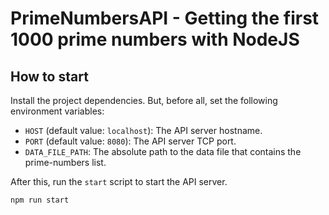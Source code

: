 # PrimeNumbersAPI - Getting the first 1000 prime numbers with NodeJS

## How to start
Install the project dependencies. But, before all, set the following environment variables:

- ```HOST``` (default value: ```localhost```): The API server hostname.
- ```PORT``` (default value: ```8080```): The API server TCP port.
- ```DATA_FILE_PATH```: The absolute path to the data file that contains the prime-numbers list.

After this, run the ```start``` script to start the API server.
```
npm run start
```
